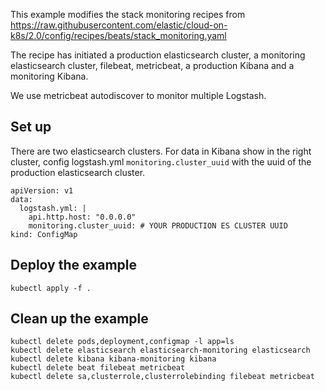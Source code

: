 This example modifies the stack monitoring recipes from https://raw.githubusercontent.com/elastic/cloud-on-k8s/2.0/config/recipes/beats/stack_monitoring.yaml

The recipe has initiated a production elasticsearch cluster, a monitoring elasticsearch cluster, filebeat, metricbeat, a production Kibana and a monitoring Kibana. 

We use metricbeat autodiscover to monitor multiple Logstash.

## Set up
There are two elasticsearch clusters.
For data in Kibana show in the right cluster, config logstash.yml `monitoring.cluster_uuid` with the uuid of the production elasticsearch cluster.

```
apiVersion: v1
data:
  logstash.yml: |
    api.http.host: "0.0.0.0"
    monitoring.cluster_uuid: # YOUR PRODUCTION ES CLUSTER UUID
kind: ConfigMap
```

## Deploy the example
```
kubectl apply -f .
```

## Clean up the example
```
kubectl delete pods,deployment,configmap -l app=ls
kubectl delete elasticsearch elasticsearch-monitoring elasticsearch
kubectl delete kibana kibana-monitoring kibana
kubectl delete beat filebeat metricbeat
kubectl delete sa,clusterrole,clusterrolebinding filebeat metricbeat
```
